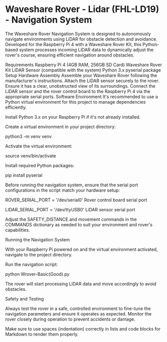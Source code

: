 # Waveshare Rover - Lidar (FHL-LD19) - Navigation System

The Waveshare Rover Navigation System is designed to autonomously navigate environments using LiDAR for obstacle detection and avoidance. Developed for the Raspberry Pi 4 with a Waveshare Rover Kit, this Python-based system processes incoming LiDAR data to dynamically adjust the rover's course, ensuring efficient navigation around obstacles.

Requirements
Raspberry Pi 4 (4GB RAM, 256GB SD Card)
Waveshare Rover Kit
LiDAR Sensor (compatible with the system)
Python 3.x
pyserial package
Setup
Hardware Assembly
Assemble your Waveshare Rover following the manufacturer's instructions.
Attach the LiDAR sensor securely to the rover. Ensure it has a clear, unobstructed view of its surroundings.
Connect the LiDAR sensor and the rover control board to the Raspberry Pi 4 via the appropriate serial ports.
Software Environment
It's recommended to use a Python virtual environment for this project to manage dependencies efficiently.

Install Python 3.x on your Raspberry Pi if it's not already installed.

Create a virtual environment in your project directory:

python3 -m venv venv

Activate the virtual environment:

source venv/bin/activate

Install required Python packages:

pip install pyserial

Before running the navigation system, ensure that the serial port configurations in the script match your hardware setup:

ROVER_SERIAL_PORT = '/dev/serial0'   Rover control board serial port

LIDAR_SERIAL_PORT = '/dev/ttyUSB0'   LiDAR sensor serial port

Adjust the SAFETY_DISTANCE and movement commands in the COMMANDS dictionary as needed to suit your environment and rover's capabilities.

Running the Navigation System

With your Raspberry Pi powered on and the virtual environment activated, navigate to the project directory.

Run the navigation script:

python Wrover-Basic(Good).py

The rover will start processing LiDAR data and move accordingly to avoid obstacles.

Safety and Testing

Always test the rover in a safe, controlled environment to fine-tune the navigation parameters and ensure it operates as expected. Monitor the rover closely during operation to prevent accidents or damage.

Make sure to use spaces (indentation) correctly in lists and code blocks for Markdown to render them properly.
